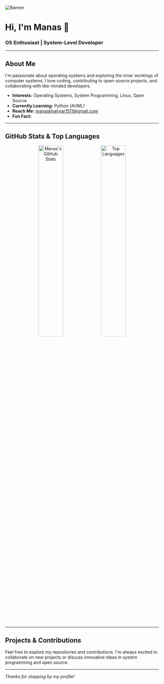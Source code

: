 ![Banner](https://via.placeholder.com/1000x300.png?text=Welcome+to+Manas%27s+Profile)

# Hi, I'm Manas 👋

### OS Enthusiast | System-Level Developer

---

## About Me

I'm passionate about operating systems and exploring the inner workings of computer systems. I love coding, contributing to open-source projects, and collaborating with like-minded developers.

- **Interests:** Operating Systems, System Programming, Linux, Open Source  
- **Currently Learning:** *Python (AI/ML)*  
- **Reach Me:** [manaskhairnar1511@gmail.com](mailto:manaskhairnar1511@gmail.com)  
- **Fun Fact:** 

---

## GitHub Stats & Top Languages

<p align="center">
  <img src="https://github-readme-stats.vercel.app/api?username=manas1511200&show_icons=true&theme=tokyonight&hide_border=true" alt="Manas's GitHub Stats" width="40%" />
  <img src="https://github-readme-stats.vercel.app/api/top-langs/?username=manas1511200&layout=compact&theme=tokyonight&hide_border=true" alt="Top Languages" width="40%" />
</p>

---



## Projects & Contributions

Feel free to explore my repositories and contributions. I'm always excited to collaborate on new projects or discuss innovative ideas in system programming and open source.

---

*Thanks for stopping by my profile!*
